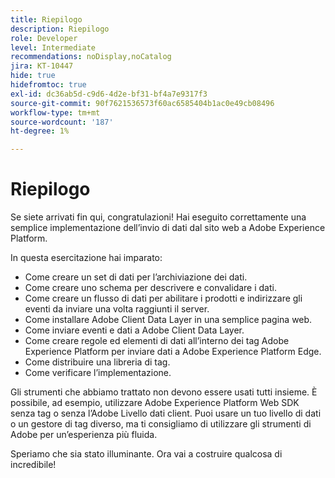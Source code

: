 ```yaml
---
title: Riepilogo
description: Riepilogo
role: Developer
level: Intermediate
recommendations: noDisplay,noCatalog
jira: KT-10447
hide: true
hidefromtoc: true
exl-id: dc36ab5d-c9d6-4d2e-bf31-bf4a7e9317f3
source-git-commit: 90f7621536573f60ac6585404b1ac0e49cb08496
workflow-type: tm+mt
source-wordcount: '187'
ht-degree: 1%

---
```


# Riepilogo

Se siete arrivati fin qui, congratulazioni! Hai eseguito correttamente una semplice implementazione dell’invio di dati dal sito web a Adobe Experience Platform.

In questa esercitazione hai imparato:

* Come creare un set di dati per l’archiviazione dei dati.
* Come creare uno schema per descrivere e convalidare i dati.
* Come creare un flusso di dati per abilitare i prodotti e indirizzare gli eventi da inviare una volta raggiunti il server.
* Come installare Adobe Client Data Layer in una semplice pagina web.
* Come inviare eventi e dati a Adobe Client Data Layer.
* Come creare regole ed elementi di dati all’interno dei tag Adobe Experience Platform per inviare dati a Adobe Experience Platform Edge.
* Come distribuire una libreria di tag.
* Come verificare l’implementazione.

Gli strumenti che abbiamo trattato non devono essere usati tutti insieme. È possibile, ad esempio, utilizzare Adobe Experience Platform Web SDK senza tag o senza l’Adobe Livello dati client. Puoi usare un tuo livello di dati o un gestore di tag diverso, ma ti consigliamo di utilizzare gli strumenti di Adobe per un’esperienza più fluida.

Speriamo che sia stato illuminante. Ora vai a costruire qualcosa di incredibile!
